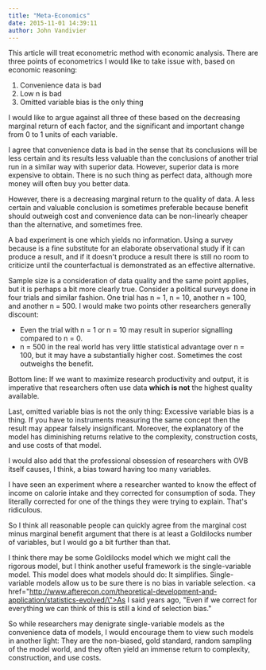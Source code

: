 ```yaml
---
title: "Meta-Economics"
date: 2015-11-01 14:39:11
author: John Vandivier
---
```




This article will treat econometric method with economic analysis. There are three points of econometrics I would like to take issue with, based on economic reasoning:
<ol>
	<li>Convenience data is bad</li>
	<li>Low n is bad</li>
	<li>Omitted variable bias is the only thing</li>
</ol>
I would like to argue against all three of these based on the decreasing marginal return of each factor, and the significant and important change from 0 to 1 units of each variable.

I agree that convenience data is bad in the sense that its conclusions will be less certain and its results less valuable than the conclusions of another trial run in a similar way with superior data. However, superior data is more expensive to obtain. There is no such thing as perfect data, although more money will often buy you better data.

However, there is a decreasing marginal return to the quality of data. A less certain and valuable conclusion is sometimes preferable because benefit should outweigh cost and convenience data can be non-linearly cheaper than the alternative, and sometimes free.

A bad experiment is one which yields no information. Using a survey because is a fine substitute for an elaborate observational study if it can produce a result, and if it doesn't produce a result there is still no room to criticize until the counterfactual is demonstrated as an effective alternative.

Sample size is a consideration of data quality and the same point applies, but it is perhaps a bit more clearly true. Consider a political surveys done in four trials and similar fashion. One trial has n = 1, n = 10, another n = 100, and another n = 500. I would make two points other researchers generally discount:
<ul>
	<li>Even the trial with n = 1 or n = 10 may result in superior signalling compared to n = 0.</li>
	<li>n = 500 in the real world has very little statistical advantage over n = 100, but it may have a substantially higher cost. Sometimes the cost outweighs the benefit.</li>
</ul>
Bottom line: If we want to maximize research productivity and output, it is imperative that researchers often use data <span style=\"text-decoration: underline;\"><strong>which is not</strong></span> the highest quality available.

Last, omitted variable bias is not the only thing: Excessive variable bias is a thing. If you have to instruments measuring the same concept then the result may appear falsely insignificant. Moreover, the explanatory of the model has diminishing returns relative to the complexity, construction costs, and use costs of that model.

I would also add that the professional obsession of researchers with OVB itself causes, I think, a bias toward having too many variables.

I have seen an experiment where a researcher wanted to know the effect of income on calorie intake and they corrected for consumption of soda. They literally corrected for one of the things they were trying to explain. That's ridiculous.

So I think all reasonable people can quickly agree from the marginal cost minus marginal benefit argument that there is at least a Goldilocks number of variables, but I would go a bit further than that.

I think there may be some Goldilocks model which we might call the rigorous model, but I think another useful framework is the single-variable model. This model does what models should do: It simplifies. Single-variable models allow us to be sure there is no bias in variable selection. <a href=\"http://www.afterecon.com/theoretical-development-and-application/statistics-evolved/\">As I said years ago</a>, \"Even if we correct for everything we can think of this is still a kind of selection bias.\"

So while researchers may denigrate single-variable models as the convenience data of models, I would encourage them to view such models in another light: They are the non-biased, gold standard, random sampling of the model world, and they often yield an immense return to complexity, construction, and use costs.